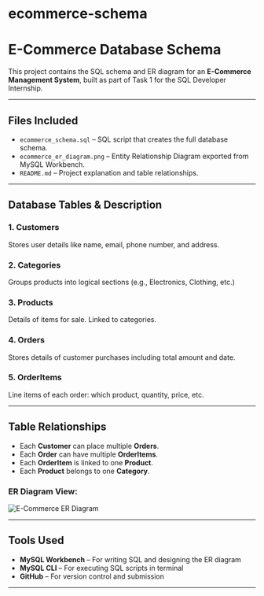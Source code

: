 # ecommerce-schema
# E-Commerce Database Schema

This project contains the SQL schema and ER diagram for an **E-Commerce Management System**, built as part of Task 1 for the SQL Developer Internship.

---

## Files Included

- `ecommerce_schema.sql` – SQL script that creates the full database schema.
- `ecommerce_er_diagram.png` – Entity Relationship Diagram exported from MySQL Workbench.
- `README.md` – Project explanation and table relationships.

---

##  Database Tables & Description

### 1. **Customers**
Stores user details like name, email, phone number, and address.

### 2. **Categories**
Groups products into logical sections (e.g., Electronics, Clothing, etc.)

### 3. **Products**
Details of items for sale. Linked to categories.

### 4. **Orders**
Stores details of customer purchases including total amount and date.

### 5. **OrderItems**
Line items of each order: which product, quantity, price, etc.

---

## Table Relationships

- Each **Customer** can place multiple **Orders**.
- Each **Order** can have multiple **OrderItems**.
- Each **OrderItem** is linked to one **Product**.
- Each **Product** belongs to one **Category**.

### ER Diagram View:

![E-Commerce ER Diagram]("e_commerce_ER.png")

---

##  Tools Used

- **MySQL Workbench** – For writing SQL and designing the ER diagram
- **MySQL CLI** – For executing SQL scripts in terminal
- **GitHub** – For version control and submission

---



